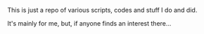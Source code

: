 This is just a repo of various scripts, codes and stuff I do and did.

It's mainly for me, but, if anyone finds an interest there...